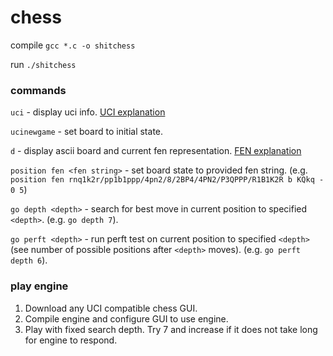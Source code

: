# chess

compile
`gcc *.c -o shitchess`

run
`./shitchess`

### commands

`uci` - display uci info. [UCI explanation](https://en.wikipedia.org/wiki/Universal_Chess_Interface)

`ucinewgame` - set board to initial state.

`d` - display ascii board and current fen representation. [FEN explanation](https://en.wikipedia.org/wiki/Forsyth%E2%80%93Edwards_Notation)


`position fen <fen string>` - set board state to provided fen string. (e.g. `position fen rnq1k2r/pp1b1ppp/4pn2/8/2BP4/4PN2/P3QPPP/R1B1K2R b KQkq - 0 5`)

`go depth <depth>` - search for best move in current position to specified `<depth>`. (e.g. `go depth 7`).

`go perft <depth>` - run perft test on current position to specified `<depth>`(see number of possible positions after `<depth>` moves). (e.g. `go perft depth 6`).

### play engine
1. Download any UCI compatible chess GUI.
2. Compile engine and configure GUI to use engine.
3. Play with fixed search depth. Try 7 and increase if it does not take long for engine to respond.
